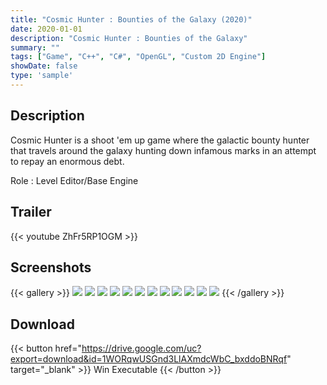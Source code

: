 ```yaml
---
title: "Cosmic Hunter : Bounties of the Galaxy (2020)"
date: 2020-01-01
description: "Cosmic Hunter : Bounties of the Galaxy"
summary: ""
tags: ["Game", "C++", "C#", "OpenGL", "Custom 2D Engine"]
showDate: false
type: 'sample'
---
```


## Description

Cosmic Hunter is a shoot 'em up game where the galactic bounty hunter that travels around the galaxy hunting down infamous marks in an attempt to repay an enormous debt.

Role : Level Editor/Base Engine

## Trailer

{{< youtube ZhFr5RP1OGM >}}

## Screenshots

{{< gallery >}}
  <img src="gallery/ss1.png" class="grid-w50" />
  <img src="gallery/ss2.png" class="grid-w50" />
  <img src="gallery/ss3.png" class="grid-w50" />
  <img src="gallery/ss4.png" class="grid-w50" />
  <img src="gallery/ss5.png" class="grid-w50" />
  <img src="gallery/ss6.png" class="grid-w50" />
  <img src="gallery/ss7.png" class="grid-w50" />
  <img src="gallery/ss8.png" class="grid-w50" />
  <img src="gallery/ss9.png" class="grid-w50" />
  <img src="gallery/ss10.png" class="grid-w50" />
  <img src="gallery/ss11.png" class="grid-w50" />
  <img src="gallery/ss12.png" class="grid-w50" />
{{< /gallery >}}

## Download

{{< button href="https://drive.google.com/uc?export=download&id=1WORqwUSGnd3LlAXmdcWbC_bxddoBNRqf" target="_blank" >}}
Win Executable
{{< /button >}}